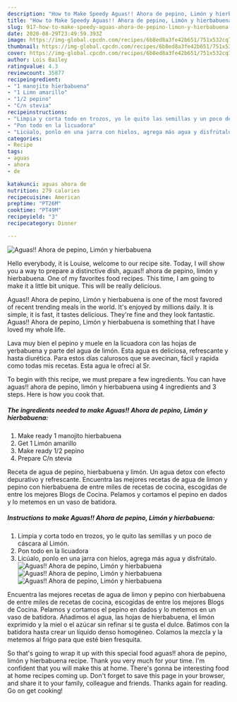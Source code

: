 ```yaml
---
description: "How to Make Speedy Aguas!! Ahora de pepino, Limón y hierbabuena"
title: "How to Make Speedy Aguas!! Ahora de pepino, Limón y hierbabuena"
slug: 917-how-to-make-speedy-aguas-ahora-de-pepino-limon-y-hierbabuena
date: 2020-08-29T23:49:59.393Z
image: https://img-global.cpcdn.com/recipes/6b8ed8a3fe42b651/751x532cq70/aguas-ahora-de-pepino-limon-y-hierbabuena-foto-principal.jpg
thumbnail: https://img-global.cpcdn.com/recipes/6b8ed8a3fe42b651/751x532cq70/aguas-ahora-de-pepino-limon-y-hierbabuena-foto-principal.jpg
cover: https://img-global.cpcdn.com/recipes/6b8ed8a3fe42b651/751x532cq70/aguas-ahora-de-pepino-limon-y-hierbabuena-foto-principal.jpg
author: Lois Bailey
ratingvalue: 4.3
reviewcount: 35877
recipeingredient:
- "1 manojito hierbabuena"
- "1 Limn amarillo"
- "1/2 pepino"
- "C/n stevia"
recipeinstructions:
- "Limpia y corta todo en trozos, yo le quito las semillas y un poco de cáscara al Limón."
- "Pon todo en la licuadora"
- "Licúalo, ponlo en una jarra con hielos, agrega más agua y disfrútalo."
categories:
- Recipe
tags:
- aguas
- ahora
- de

katakunci: aguas ahora de 
nutrition: 279 calories
recipecuisine: American
preptime: "PT26M"
cooktime: "PT49M"
recipeyield: "3"
recipecategory: Dinner

---
```



![Aguas!! Ahora de pepino, Limón y hierbabuena](https://img-global.cpcdn.com/recipes/6b8ed8a3fe42b651/751x532cq70/aguas-ahora-de-pepino-limon-y-hierbabuena-foto-principal.jpg)

Hello everybody, it is Louise, welcome to our recipe site. Today, I will show you a way to prepare a distinctive dish, aguas!! ahora de pepino, limón y hierbabuena. One of my favorites food recipes. This time, I am going to make it a little bit unique. This will be really delicious.

Aguas!! Ahora de pepino, Limón y hierbabuena is one of the most favored of recent trending meals in the world. It's enjoyed by millions daily. It is simple, it is fast, it tastes delicious. They're fine and they look fantastic. Aguas!! Ahora de pepino, Limón y hierbabuena is something that I have loved my whole life.

Lava muy bien el pepino y muele en la licuadora con las hojas de yerbabuena y parte del agua de limón. Esta agua es deliciosa, refrescante y hasta diurética. Para estos días calurosos que se avecinan, fácil y rapida como todas mis recetas. Esta agua le ofrecí al Sr.


To begin with this recipe, we must prepare a few ingredients. You can have aguas!! ahora de pepino, limón y hierbabuena using 4 ingredients and 3 steps. Here is how you cook that.

<!--inarticleads1-->

##### The ingredients needed to make Aguas!! Ahora de pepino, Limón y hierbabuena:

1. Make ready 1 manojito hierbabuena
1. Get 1 Limón amarillo
1. Make ready 1/2 pepino
1. Prepare C/n stevia


Receta de agua de pepino, hierbabuena y limón. Un agua detox con efecto depurativo y refrescante. Encuentra las mejores recetas de agua de limon y pepino con hierbabuena de entre miles de recetas de cocina, escogidas de entre los mejores Blogs de Cocina. Pelamos y cortamos el pepino en dados y lo metemos en un vaso de batidora. 

<!--inarticleads2-->

##### Instructions to make Aguas!! Ahora de pepino, Limón y hierbabuena:

1. Limpia y corta todo en trozos, yo le quito las semillas y un poco de cáscara al Limón.
1. Pon todo en la licuadora
1. Licúalo, ponlo en una jarra con hielos, agrega más agua y disfrútalo.
<img src="//assets-global.cpcdn.com/assets/icons/button_play-2c75c40dde080a61004c1f40b05d8f140eaff45d7e9e6481dc71c63d2e7c4909.png" alt="Aguas!! Ahora de pepino, Limón y hierbabuena"><img src="//assets-global.cpcdn.com/assets/icons/button_play-2c75c40dde080a61004c1f40b05d8f140eaff45d7e9e6481dc71c63d2e7c4909.png" alt="Aguas!! Ahora de pepino, Limón y hierbabuena"><img src="//assets-global.cpcdn.com/assets/icons/button_play-2c75c40dde080a61004c1f40b05d8f140eaff45d7e9e6481dc71c63d2e7c4909.png" alt="Aguas!! Ahora de pepino, Limón y hierbabuena">

Encuentra las mejores recetas de agua de limon y pepino con hierbabuena de entre miles de recetas de cocina, escogidas de entre los mejores Blogs de Cocina. Pelamos y cortamos el pepino en dados y lo metemos en un vaso de batidora. Añadimos el agua, las hojas de hierbabuena, el limón exprimido y la miel o el azúcar sin refinar si te gusta el dulce. Batimos con la batidora hasta crear un líquido denso homogéneo. Colamos la mezcla y la metemos al frigo para que esté bien fresquita. 

So that's going to wrap it up with this special food aguas!! ahora de pepino, limón y hierbabuena recipe. Thank you very much for your time. I'm confident that you will make this at home. There's gonna be interesting food at home recipes coming up. Don't forget to save this page in your browser, and share it to your family, colleague and friends. Thanks again for reading. Go on get cooking!
